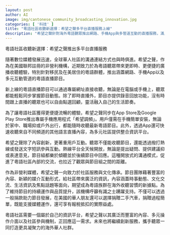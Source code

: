 ```yaml
---
layout: post
author: AI
image: img/cantonese_community_broadcasting_innovation.jpg
categories: [ '科技' ]
title: "粵語社區收聽新選擇：希望之聲多平台直播服務上線"
description: "希望之聲針對海外粵語聽眾推出網路、手機App與多管道互動的直播服務，滿足移民及在美粵語人士隨時隨地收聽廣播的需求。用戶可透過專屬網址及『希望調頻』App輕鬆收聽最新節目，並享有錄音回放與多語種內容整合。平台開放熱線與短訊互動，促進社群交流。機構亦呼籲社區捐款或捐車支持，打造屬於粵語社群的資訊新營地。"
---
```

粵語社區收聽新選擇：希望之聲推出多平台直播服務

隨著數位媒體發展迅速，全球華人社區的溝通連結方式也與時俱進。希望之聲，作為在美國聯邦註冊的非營利機構，近期致力於為粵語聽眾帶來更即時、更便捷的廣播收聽體驗，特別針對移民及在美居住的粵語群體，推出涵蓋網路、手機App以及多元互動管道的粵語直播節目。

新上線的粵語直播節目可以通過專屬網址直接收聽，無論是在電腦或手機上，聽眾都能輕鬆同步掌握節目動態。除了即時直播外，節目亦提供錄音回放功能，沒有時間跟上直播的聽眾也可以自由點選回顧，靈活融入自己的生活節奏。

為了讓粵語社區獲得更便捷流暢的體驗，希望之聲同步在App Store及Google Play Store推出專屬手機應用程式「希望調頻」。用戶僅需在手機簡單安裝，無論於家中、職場抑或戶外出行，都能隨時收聽最新粵語節目。此外，透過App還可快速收聽來自不同頻道的其他語言直播內容，為多元社區提供整合資訊平台。

希望之聲除了內容創新，更著重用戶互動。聽眾不僅能收聽節目，還能透過撥打熱線或發送文字短訊參與互動。熱線平台全天候開放，無論是提出疑問、提供建議抑或表達意見，節目組都樂於傾聽並於後續節目中回應。這種開放式的溝通模式，促進了粵語社區內部的交流，也拉近了觀眾與節目組之間的距離。

作為非營利媒體，希望之聲一向致力於社區服務與文化傳承。節目團隊藉著豐富的內容、新穎的媒介互動形式，給社區帶來廣泛的資訊，內容涵蓋時事動態、文化交流、生活資訊及焦點話題等面向，期望成為粵語族群在海外收聽習慣的新據點。為了維持節目的持續運作與品質提升，該機構呼籲有識之士踴躍支持。不僅可以透過一般捐款助力節目發展，在美國的華人朋友還可以選擇捐贈二手汽車，捐贈過程簡單，既能支援媒體運作，還可享有報稅抵扣的實際益處。

粵語社區需要一個屬於自己的資訊平台，希望之聲以其廣泛而豐富的內容、多元操作介面以及社區參與機制，正回應這一需求。未來也將繼續創新服務，攜手聽眾一同打造更具凝聚力的海外華人社群。